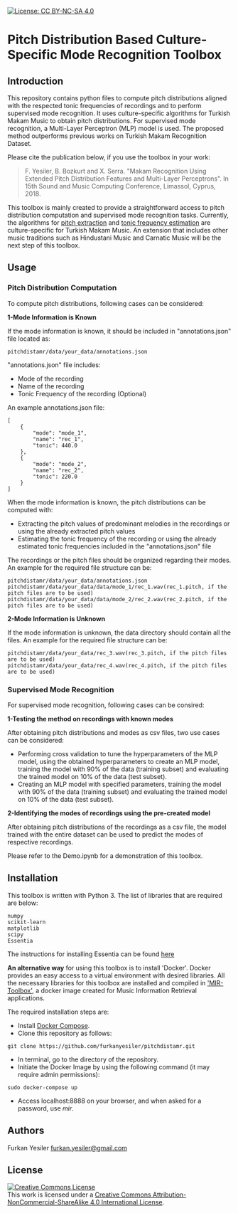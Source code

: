 [![License: CC BY-NC-SA 4.0](https://img.shields.io/badge/License-CC%20BY--NC--SA%204.0-ff69b4.svg)](http://creativecommons.org/licenses/by-nc-sa/4.0/) 
# Pitch Distribution Based Culture-Specific Mode Recognition Toolbox

## Introduction
This repository contains python files to compute pitch distributions aligned with the respected tonic frequencies of recordings and to perform supervised mode recognition. It uses culture-specific algorithms for Turkish Makam Music to obtain pitch distributions. For supervised mode recognition, a Multi-Layer Perceptron (MLP) model is used. The proposed method outperforms previous works on Turkish Makam Recognition Dataset.

Please cite the publication below, if you use the toolbox in your work:

> F. Yesiler, B. Bozkurt and X. Serra. "Makam Recognition Using Extended Pitch Distribution Features and Multi-Layer Perceptrons". In 15th Sound and Music Computing Conference, Limassol, Cyprus, 2018.

This toolbox is mainly created to provide a straightforward access to pitch distribution computation and supervised mode recognition tasks. Currently, the algorithms for [pitch extraction](https://github.com/sertansenturk/predominantmelodymakam) and [tonic frequency estimation](https://github.com/hsercanatli/tonicidentifier_makam) are culture-specific for Turkish Makam Music. An extension that includes other music traditions such as Hindustani Music and Carnatic Music will be the next step of this toolbox.

## Usage
### Pitch Distribution Computation

To compute pitch distributions, following cases can be considered:

**1-Mode Information is Known**

If the mode information is known, it should be included in "annotations.json" file located as:
```
pitchdistamr/data/your_data/annotations.json
```
"annotations.json" file includes:
* Mode of the recording
* Name of the recording
* Tonic Frequency of the recording (Optional)

An example annotations.json file:
```
[
    {
        "mode": "mode_1",
        "name": "rec_1",
        "tonic": 440.0
    },
    {
        "mode": "mode_2",
        "name": "rec_2",
        "tonic": 220.0
    }
]
```

When the mode information is known, the pitch distributions can be computed with:
* Extracting the pitch values of predominant melodies in the recordings or using the already extracted pitch values
* Estimating the tonic frequency of the recording or using the already estimated tonic frequencies included in the "annotations.json" file

The recordings or the pitch files should be organized regarding their modes. An example for the required file structure can be:
```
pitchdistamr/data/your_data/annotations.json
pitchdistamr/data/your_data/data/mode_1/rec_1.wav(rec_1.pitch, if the pitch files are to be used)
pitchdistamr/data/your_data/data/mode_2/rec_2.wav(rec_2.pitch, if the pitch files are to be used)
```

**2-Mode Information is Unknown**

If the mode information is unknown, the data directory should contain all the files. An example for the required file structure can be:
```
pitchdistamr/data/your_data/rec_3.wav(rec_3.pitch, if the pitch files are to be used)
pitchdistamr/data/your_data/rec_4.wav(rec_4.pitch, if the pitch files are to be used)
```

### Supervised Mode Recognition

For supervised mode recognition, following cases can be consired:

**1-Testing the method on recordings with known modes**

After obtaining pitch distributions and modes as csv files, two use cases can be considered:
* Performing cross validation to tune the hyperparameters of the MLP model, using the obtained hyperparameters to create an MLP model, training the model with 90% of the data (training subset) and evaluating the trained model on 10% of the data (test subset).
* Creating an MLP model with specified parameters, training the model with 90% of the data (training subset) and evaluating the trained model on 10% of the data (test subset).

**2-Identifying the modes of recordings using the pre-created model**

After obtaining pitch distributions of the recordings as a csv file, the model trained with the entire dataset can be used to predict the modes of respective recordings.

Please refer to the Demo.ipynb for a demonstration of this toolbox.

## Installation

This toolbox is written with Python 3. The list of libraries that are required are below:
```
numpy
scikit-learn
matplotlib
scipy
Essentia
```
The instructions for installing Essentia can be found [here](http://essentia.upf.edu/documentation/installing.html)

**An alternative way** for using this toolbox is to install 'Docker'. Docker provides an easy access to a virtual environment with desired libraries. All the necessary libraries for this toolbox are installed and compiled in ['MIR-Toolbox'](https://github.com/MTG/MIR-toolbox-docker), a docker image created for Music Information Retrieval applications.

The required installation steps are:
* Install [Docker Compose](https://docs.docker.com/compose/install/).
* Clone this repository as follows:
```
git clone https://github.com/furkanyesiler/pitchdistamr.git
```
* In terminal, go to the directory of the repository.
* Initiate the Docker Image by using the following command (it may require admin permissions):
```
sudo docker-compose up
```
* Access localhost:8888 on your browser, and when asked for a password, use *mir*.

## Authors

Furkan Yesiler furkan.yesiler@gmail.com

## License
<a rel="license" href="http://creativecommons.org/licenses/by-nc-sa/4.0/"><img alt="Creative Commons License" style="border-width:0" src="https://i.creativecommons.org/l/by-nc-sa/4.0/88x31.png" /></a><br />This work is licensed under a <a rel="license" href="http://creativecommons.org/licenses/by-nc-sa/4.0/">Creative Commons Attribution-NonCommercial-ShareAlike 4.0 International License</a>.
